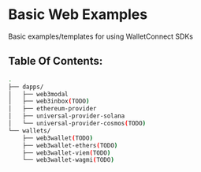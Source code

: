 # Basic Web Examples

Basic examples/templates for using WalletConnect SDKs

## Table Of Contents:

```bash
.
├── dapps/
│   ├── web3modal
│   ├── web3inbox(TODO)
│   ├── ethereum-provider
│   ├── universal-provider-solana
│   └── universal-provider-cosmos(TODO)
└── wallets/
    ├── web3wallet(TODO)
    ├── web3wallet-ethers(TODO)
    ├── web3wallet-viem(TODO)
    └── web3wallet-wagmi(TODO)
```
